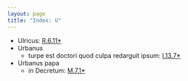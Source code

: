 ```yaml
---
layout: page
title: "Index: U"
---
```



 - Ulricus: [R.6.11\*](../mirador.html?c=R.6&p=11)
 - Urbanus
   - turpe est doctori quod culpa redarguit ipsum: [I.13.7\*](../mirador.html?c=I.13&p=7)
 - Urbanus papa
   - in Decretum: [M.7.1\*](../mirador.html?c=M.7&p=1)
